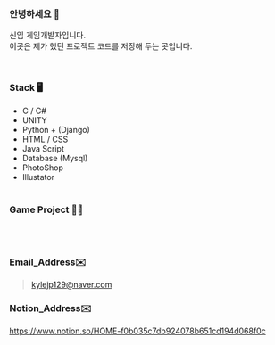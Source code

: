 ### 안녕하세요 👋 

신입 게임개발자입니다.<br>
이곳은 제가 했던 프로젝트 코드를 저장해 두는 곳입니다. <br>

<br>

### Stack 🖥

- C / C#
- UNITY
- Python + (Django)
- HTML / CSS
- Java Script
- Database (Mysql)
- PhotoShop
- Illustator
<br><br>
### Game Project 👩‍💻

<br><br>
### Email_Address✉️

>kylejp129@naver.com

### Notion_Address✉️
https://www.notion.so/HOME-f0b035c7db924078b651cd194d068f0c

